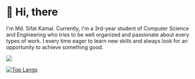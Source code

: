 <h1>👋 Hi, there</h1>

I'm Md. Sifat Kamal. Currently, I'm a 3rd-year student of Computer Science and Engineering who tries to be well organized and passionate about every types of work. I every time eager to learn new skills and always look for an opportunity to achieve something good.


<a href="https://github.com/anuraghazra/github-readme-stats">
  <img align="center" src="https://github-readme-stats.vercel.app/api?username=sifatkamal&show_icons=true&theme=midnight-purple" />
  
    
</a>


[![Top Langs](https://github-readme-stats.vercel.app/api/top-langs/?username=sifatkamal&layout=compact&theme=midnight-purple)](https://github.com/anuraghazra/github-readme-stats)


